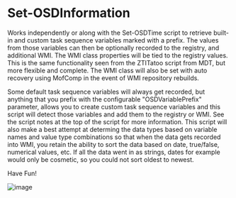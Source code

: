 # Set-OSDInformation
Works independently or along with the Set-OSDTime script to retrieve built-in and custom task sequence variables marked with a prefix. The values from those variables can then be optionally recorded to the registry, and additional WMI. The WMI class properties will be tied to the registry values. This is the same functionality seen from the ZTITatoo script from MDT, but more flexible and complete. The WMI class will also be set with auto recovery using MofComp in the event of WMI repository rebuilds. 

Some default task sequence variables will always get recorded, but anything that you prefix with the configurable "OSDVariablePrefix" parameter, allows you to create custom task sequence variables and this script will detect those variables and add them to the registry or WMI. See the script notes at the top of the script for more information. This script will also make a best attempt at determing the data types based on variable names and value type combinations so that when the data gets recorded into WMI, you retain the ability to sort the data based on date, true/false, numerical values, etc. If all the data went in as strings, dates for example would only be cosmetic, so you could not sort oldest to newest.

Have Fun!

![image](https://user-images.githubusercontent.com/13382869/83370904-b2487d00-a38e-11ea-858f-bc7e5f27474e.png)
